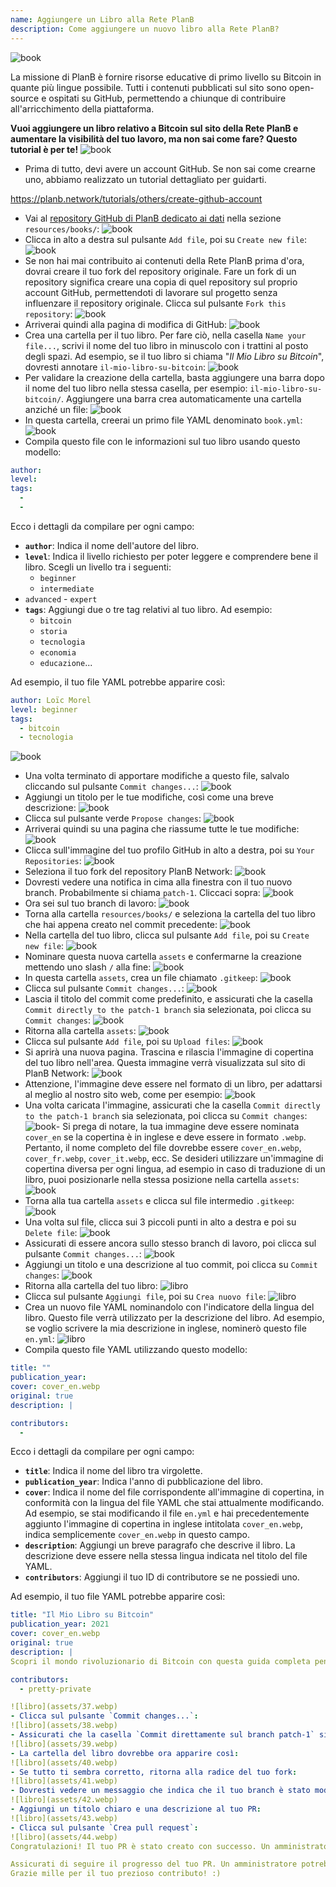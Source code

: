 ```yaml
---
name: Aggiungere un Libro alla Rete PlanB
description: Come aggiungere un nuovo libro alla Rete PlanB?
---
```

![book](assets/cover.webp)

La missione di PlanB è fornire risorse educative di primo livello su Bitcoin in quante più lingue possibile. Tutti i contenuti pubblicati sul sito sono open-source e ospitati su GitHub, permettendo a chiunque di contribuire all'arricchimento della piattaforma.

**Vuoi aggiungere un libro relativo a Bitcoin sul sito della Rete PlanB e aumentare la visibilità del tuo lavoro, ma non sai come fare? Questo tutorial è per te!**
![book](assets/01.webp)
- Prima di tutto, devi avere un account GitHub. Se non sai come crearne uno, abbiamo realizzato un tutorial dettagliato per guidarti.

https://planb.network/tutorials/others/create-github-account


- Vai al [repository GitHub di PlanB dedicato ai dati](https://github.com/PlanB-Network/bitcoin-educational-content/tree/dev/resources/books) nella sezione `resources/books/`:
![book](assets/02.webp)
- Clicca in alto a destra sul pulsante `Add file`, poi su `Create new file`:
![book](assets/03.webp)
- Se non hai mai contribuito ai contenuti della Rete PlanB prima d'ora, dovrai creare il tuo fork del repository originale. Fare un fork di un repository significa creare una copia di quel repository sul proprio account GitHub, permettendoti di lavorare sul progetto senza influenzare il repository originale. Clicca sul pulsante `Fork this repository`:
![book](assets/04.webp)
- Arriverai quindi alla pagina di modifica di GitHub:
![book](assets/05.webp)
- Crea una cartella per il tuo libro. Per fare ciò, nella casella `Name your file...`, scrivi il nome del tuo libro in minuscolo con i trattini al posto degli spazi. Ad esempio, se il tuo libro si chiama "*Il Mio Libro su Bitcoin*", dovresti annotare `il-mio-libro-su-bitcoin`:
![book](assets/06.webp)
- Per validare la creazione della cartella, basta aggiungere una barra dopo il nome del tuo libro nella stessa casella, per esempio: `il-mio-libro-su-bitcoin/`. Aggiungere una barra crea automaticamente una cartella anziché un file:
![book](assets/07.webp)
- In questa cartella, creerai un primo file YAML denominato `book.yml`:
![book](assets/08.webp)
- Compila questo file con le informazioni sul tuo libro usando questo modello:

```yaml
author: 
level: 
tags:
  - 
  - 
```

Ecco i dettagli da compilare per ogni campo:
- **`author`**: Indica il nome dell'autore del libro.
- **`level`**: Indica il livello richiesto per poter leggere e comprendere bene il libro. Scegli un livello tra i seguenti:
	- `beginner`
	- `intermediate`
- `advanced` - `expert`
- **`tags`**: Aggiungi due o tre tag relativi al tuo libro. Ad esempio:
    - `bitcoin`
    - `storia`
    - `tecnologia`
    - `economia`
    - `educazione`...

Ad esempio, il tuo file YAML potrebbe apparire così:

```yaml
author: Loïc Morel
level: beginner
tags:
  - bitcoin
  - tecnologia
```

![book](assets/09.webp)
- Una volta terminato di apportare modifiche a questo file, salvalo cliccando sul pulsante `Commit changes...`:
![book](assets/10.webp)
- Aggiungi un titolo per le tue modifiche, così come una breve descrizione: ![book](assets/11.webp)
- Clicca sul pulsante verde `Propose changes`:
![book](assets/12.webp)
- Arriverai quindi su una pagina che riassume tutte le tue modifiche:
![book](assets/13.webp)
- Clicca sull'immagine del tuo profilo GitHub in alto a destra, poi su `Your Repositories`:
![book](assets/14.webp)
- Seleziona il tuo fork del repository PlanB Network:
![book](assets/15.webp)
- Dovresti vedere una notifica in cima alla finestra con il tuo nuovo branch. Probabilmente si chiama `patch-1`. Cliccaci sopra:
![book](assets/16.webp)
- Ora sei sul tuo branch di lavoro:
![book](assets/17.webp)
- Torna alla cartella `resources/books/` e seleziona la cartella del tuo libro che hai appena creato nel commit precedente:
![book](assets/18.webp)
- Nella cartella del tuo libro, clicca sul pulsante `Add file`, poi su `Create new file`:
![book](assets/19.webp)
- Nominare questa nuova cartella `assets` e confermarne la creazione mettendo uno slash `/` alla fine:
![book](assets/20.webp)
- In questa cartella `assets`, crea un file chiamato `.gitkeep`:
![book](assets/21.webp)
- Clicca sul pulsante `Commit changes...`:
![book](assets/22.webp)
- Lascia il titolo del commit come predefinito, e assicurati che la casella `Commit directly to the patch-1 branch` sia selezionata, poi clicca su `Commit changes`:
![book](assets/23.webp)
- Ritorna alla cartella `assets`:
![book](assets/24.webp)
- Clicca sul pulsante `Add file`, poi su `Upload files`:
![book](assets/25.webp)
- Si aprirà una nuova pagina. Trascina e rilascia l'immagine di copertina del tuo libro nell'area. Questa immagine verrà visualizzata sul sito di PlanB Network:
![book](assets/26.webp)
- Attenzione, l'immagine deve essere nel formato di un libro, per adattarsi al meglio al nostro sito web, come per esempio:
![book](assets/27.webp)
- Una volta caricata l'immagine, assicurati che la casella `Commit directly to the patch-1 branch` sia selezionata, poi clicca su `Commit changes`:
![book](assets/28.webp)- Si prega di notare, la tua immagine deve essere nominata `cover_en` se la copertina è in inglese e deve essere in formato `.webp`. Pertanto, il nome completo del file dovrebbe essere `cover_en.webp`, `cover_fr.webp`, `cover_it.webp`, ecc. Se desideri utilizzare un'immagine di copertina diversa per ogni lingua, ad esempio in caso di traduzione di un libro, puoi posizionarle nella stessa posizione nella cartella `assets`:
![book](assets/29.webp)
- Torna alla tua cartella `assets` e clicca sul file intermedio `.gitkeep`:
![book](assets/30.webp)
- Una volta sul file, clicca sui 3 piccoli punti in alto a destra e poi su `Delete file`:
![book](assets/31.webp)
- Assicurati di essere ancora sullo stesso branch di lavoro, poi clicca sul pulsante `Commit changes...`:
![book](assets/32.webp)
- Aggiungi un titolo e una descrizione al tuo commit, poi clicca su `Commit changes`:
![book](assets/33.webp)
- Ritorna alla cartella del tuo libro: ![libro](assets/34.webp)
- Clicca sul pulsante `Aggiungi file`, poi su `Crea nuovo file`:
![libro](assets/35.webp)
- Crea un nuovo file YAML nominandolo con l'indicatore della lingua del libro. Questo file verrà utilizzato per la descrizione del libro. Ad esempio, se voglio scrivere la mia descrizione in inglese, nominerò questo file `en.yml`:
![libro](assets/36.webp)
- Compila questo file YAML utilizzando questo modello:
```yaml
title: ""
publication_year: 
cover: cover_en.webp
original: true
description: |

contributors:
  - 
```

Ecco i dettagli da compilare per ogni campo:
- **`title`**: Indica il nome del libro tra virgolette.
- **`publication_year`**: Indica l'anno di pubblicazione del libro.
- **`cover`**: Indica il nome del file corrispondente all'immagine di copertina, in conformità con la lingua del file YAML che stai attualmente modificando. Ad esempio, se stai modificando il file `en.yml` e hai precedentemente aggiunto l'immagine di copertina in inglese intitolata `cover_en.webp`, indica semplicemente `cover_en.webp` in questo campo.
- **`description`**: Aggiungi un breve paragrafo che descrive il libro. La descrizione deve essere nella stessa lingua indicata nel titolo del file YAML.
- **`contributors`**: Aggiungi il tuo ID di contributore se ne possiedi uno.

Ad esempio, il tuo file YAML potrebbe apparire così:

```yaml
title: "Il Mio Libro su Bitcoin"
publication_year: 2021
cover: cover_en.webp
original: true
description: |
Scopri il mondo rivoluzionario di Bitcoin con questa guida completa pensata per i principianti. Il Mio Libro su Bitcoin svela le complessità di Bitcoin, fornendo un'introduzione chiara e concisa su come funziona il protocollo. Dalla sua tecnologia rivoluzionaria al suo potenziale impatto sull'economia globale, questo libro offre preziose intuizioni e conoscenze pratiche. Perfetto per chi è nuovo a Bitcoin, copre le basi, consigli sulla sicurezza e il futuro della finanza digitale. Immergiti nel futuro del denaro e dotati della conoscenza per navigare con fiducia nell'era digitale.

contributors:
  - pretty-private

![libro](assets/37.webp)
- Clicca sul pulsante `Commit changes...`:
![libro](assets/38.webp)
- Assicurati che la casella `Commit direttamente sul branch patch-1` sia selezionata, aggiungi un titolo, poi clicca su `Commit changes`:
![libro](assets/39.webp)
- La cartella del libro dovrebbe ora apparire così:
![libro](assets/40.webp)
- Se tutto ti sembra corretto, ritorna alla radice del tuo fork:
![libro](assets/41.webp)
- Dovresti vedere un messaggio che indica che il tuo branch è stato modificato. Clicca sul pulsante `Compara & crea pull request`:
![libro](assets/42.webp)
- Aggiungi un titolo chiaro e una descrizione al tuo PR:
![libro](assets/43.webp)
- Clicca sul pulsante `Crea pull request`:
![libro](assets/44.webp)
Congratulazioni! Il tuo PR è stato creato con successo. Un amministratore lo esaminerà ora e, se tutto è in ordine, lo unirà al repository principale della Rete PlanB. Dovresti vedere apparire il tuo libro sul sito web qualche giorno dopo.

Assicurati di seguire il progresso del tuo PR. Un amministratore potrebbe lasciare un commento chiedendo ulteriori informazioni. Fintanto che il tuo PR non è validato, puoi visualizzarlo nella scheda `Pull requests` sul repository GitHub della Rete PlanB.
Grazie mille per il tuo prezioso contributo! :)
